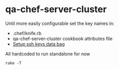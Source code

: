 qa-chef-server-cluster
========

Until more easily configurable set the key names in:
* .chef/knife.rb
* qa-chef-server-cluster cookbook attributes file
* [Setup ssh keys data bag](https://github.com/opscode-cookbooks/chef-server-cluster#create-a-secrets-data-bag-and-populate-it-with-the-ssh-keys)

All hardcoded to run standalone for now

`rake -T`
